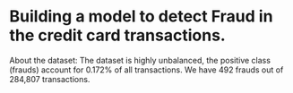 # Building a model to detect Fraud in the credit card transactions.
About the dataset: 
The dataset is highly unbalanced, the positive class (frauds) account for 0.172% of all transactions.
We have 492 frauds out of 284,807 transactions.


